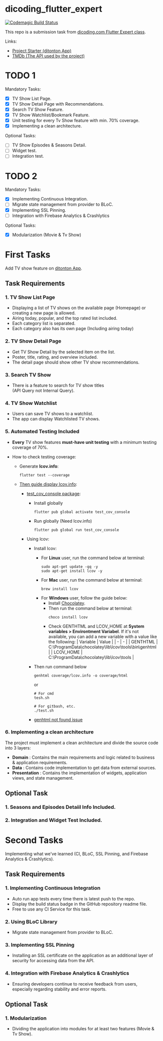[dicoding-class]: https://www.dicoding.com/academies/199
[project-starter]: https://github.com/dicodingacademy/a199-flutter-expert-project
[tmdb]: https://developers.themoviedb.org/3

# dicoding_flutter_expert

[![Codemagic Build Status](https://api.codemagic.io/apps/6391f28a6945b09170773baa/default-workflow/status_badge.svg)](#dicoding_flutter_expert)

This repo is a submission task from [dicoding.com Flutter Expert class][dicoding-class].

Links:

- [Project Starter (ditonton App)][project-starter]
- [TMDb (The API used by the project)][tmdb]

# TODO 1

Mandatory Tasks:

- [x] TV Show List Page.
- [x] TV Show Detail Page with Recommendations.
- [x] Search TV Show Feature.
- [x] TV Show Watchlist/Bookmark Feature.
- [x] Unit testing for every Tv Show feature with min. 70% coverage.
- [x] Implementing a clean architecture.

Optional Tasks:

- [ ] TV Show Episodes & Seasons Detail.
- [ ] Widget test.
- [ ] Integration test.

# TODO 2

Mandatory Tasks:

- [x] Implementing Continuous Integration.
- [ ] Migrate state management from provider to BLoC.
- [x] Implementing SSL Pinning.
- [ ] Integration with Firebase Analytics & Crashlytics

Optional Tasks:

- [x] Modularization (Movie & Tv Show)

# First Tasks

Add TV show feature on [ditonton App][project-starter].

## Task Requirements

### 1. TV Show List Page

- Displaying a list of TV shows on the available page (Homepage) or creating a new page is allowed.
- Airing today, popular, and the top rated list included.
- Each category list is separated.
- Each category also has its own page (Including airing today)

### 2. TV Show Detail Page

- Get TV Show Detail by the selected item on the list.
- Poster, title, rating, and overview included.
- The detail page should show other TV show recommendations.

### 3. Search TV Show

- There is a feature to search for TV show titles  
  (API Query not Internal Query).

### 4. TV Show Watchlist

- Users can save TV shows to a watchlist.
- The app can display Watchlisted TV shows.

### 5. Automated Testing Included

- **Every** TV show features **must-have unit testing** with a minimum testing coverage of 70%.

- How to check testing coverage:

  - Generate **lcov.info**:

    ```
    flutter test --coverage
    ```

  - [Then guide display lcov.info](https://stackoverflow.com/a/53663093):

    - [test_cov_console package](https://pub.dev/packages/test_cov_console):

      - Install globally
        ```
        flutter pub global activate test_cov_console
        ```
      - Run globally (Need lcov.info)
        ```
        flutter pub global run test_cov_console
        ```

    - Using lcov:

      - Install lcov:

        - For **Linux** user, run the command below at terminal:
          ```
          sudo apt-get update -qq -y
          sudo apt-get install lcov -y
          ```
        - For **Mac** user, run the command below at terminal:
          ```
          brew install lcov
          ```
        - For **Windows** user, follow the guide below:
          - Install [Chocolatey](https://chocolatey.org/install).
          - Then run the command below at terminal:
            ```
            choco install lcov
            ```
          - Check GENTHTML and LCOV_HOME at **System variables > Environtment Variabel**. If it's not available, you can add a new variable with a value like the following:
            | Variable | Value |
            | - | - |
            | GENTHTML | C:\ProgramData\chocolatey\lib\lcov\tools\bin\genhtml |
            | LCOV_HOME | C:\ProgramData\chocolatey\lib\lcov\tools |

      - Then run command below

        ```
        genhtml coverage/lcov.info -o coverage/html
        ```

        or

        ```
        # For cmd
        tesh.sh

        # For gitbash, etc.
        ./test.sh
        ```

      - [genhtml not found issue](https://stackoverflow.com/questions/62184806/how-to-view-code-coverage-as-html-in-windows)

### 6. Implementing a clean architecture

The project must implement a clean architecture and divide the source code into 3 layers:

- **Domain** : Contains the main requirements and logic related to business & application requirements.
- **Data** : Contains code implementation to get data from external sources.
- **Presentation** : Contains the implementation of widgets, application views, and state management.

## Optional Task

### 1. Seasons and Episodes Detaiil Info Included.

### 2. Integration and Widget Test Included.

# Second Tasks

Implementing what we've learned (CI, BLoC, SSL Pinning, and Firebase Analytics & Crashlytics).

## Task Requirements

### 1. Implementing Continuous Integration

- Auto run app tests every time there is latest push to the repo.
- Display the build status badge in the GitHub repository readme file.
- Free to use any CI Service for this task.

### 2. Using BLoC Library

- Migrate state management from provider to BLoC.

### 3. Implementing SSL Pinning

- Installing an SSL certificate on the application as an additional layer of security for accessing data from the API.

### 4. Integration with Firebase Analytics & Crashlytics

- Ensuring developers continue to receive feedback from users, especially regarding stability and error reports.

## Optional Task

### 1. Modularization

- Dividing the application into modules for at least two features (Movie & Tv Show).
